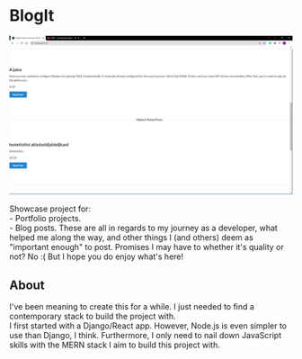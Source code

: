 # BlogIt
![alt BlogIt](https://github.com/tobymac208/BlogIt/blob/main/src/Images/BlogIt.png?raw=true)

Showcase project for: <br />
    - Portfolio projects. <br />
    - Blog posts. These are all in regards to my journey as a developer, what helped me along the way, and other things I (and others) deem as "important enough" to post. Promises I may have to whether it's quality or not? No :( But I hope you do enjoy what's here! <br />

## About
I've been meaning to create this for a while. I just needed to find a contemporary stack to build the project with. <br />
I first started with a Django/React app. However, Node.js is even simpler to use than Django, I think. Furthermore, I only need to nail down JavaScript skills with the MERN stack I aim to build this project with. <br />
